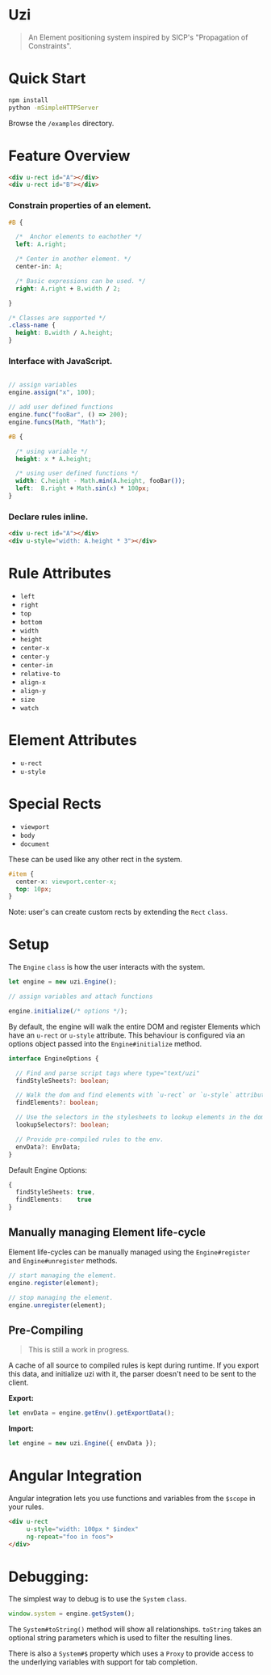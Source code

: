 # Uzi

> An Element positioning system inspired by SICP's "Propagation of Constraints".

# Quick Start

``` sh
npm install
python -mSimpleHTTPServer
```

Browse the `/examples` directory.

# Feature Overview

``` html
<div u-rect id="A"></div>
<div u-rect id="B"></div>
```

### Constrain properties of an element.

``` css
#B {

  /*  Anchor elements to eachother */
  left: A.right;

  /* Center in another element. */
  center-in: A;

  /* Basic expressions can be used. */
  right: A.right + B.width / 2;

}

/* Classes are supported */
.class-name {
  height: B.width / A.height;
}
```

### Interface with JavaScript.

``` js

// assign variables
engine.assign("x", 100);

// add user defined functions
engine.func("fooBar", () => 200);
engine.funcs(Math, "Math");
```

``` css
#B {

  /* using variable */
  height: x * A.height;

  /* using user defined functions */
  width: C.height - Math.min(A.height, fooBar());
  left:  B.right + Math.sin(x) * 100px;
}
```

### Declare rules inline.

``` html
<div u-rect id="A"></div>
<div u-style="width: A.height * 3"></div>
```

# Rule Attributes

* `left`
* `right`
* `top`
* `bottom`
* `width`
* `height`
* `center-x`
* `center-y`
* `center-in`
* `relative-to`
* `align-x`
* `align-y`
* `size`
* `watch`

# Element Attributes

* `u-rect`
* `u-style`

# Special Rects

* `viewport`
* `body`
* `document`

These can be used like any other rect in the system.

``` css
#item {
  center-x: viewport.center-x;
  top: 10px;
}
```

Note: user's can create custom rects by extending the `Rect` `class`.

# Setup

The `Engine` `class` is how the user interacts with the system.

``` ts
let engine = new uzi.Engine();

// assign variables and attach functions

engine.initialize(/* options */);
```

By default, the engine will walk the entire DOM and register Elements which have an 
`u-rect` or `u-style` attribute.  This behaviour is configured via an options object passed 
into the `Engine#initialize` method.

``` ts
interface EngineOptions {

  // Find and parse script tags where type="text/uzi"
  findStyleSheets?: boolean;

  // Walk the dom and find elements with `u-rect` or `u-style` attributes.
  findElements?: boolean;

  // Use the selectors in the stylesheets to lookup elements in the dom.
  lookupSelectors?: boolean;

  // Provide pre-compiled rules to the env.
  envData?: EnvData;
}
```

Default Engine Options:

``` ts
{
  findStyleSheets: true,
  findElements:    true
}
```

## Manually managing Element life-cycle

Element life-cycles can be manually managed using the `Engine#register` and `Engine#unregister` methods.

``` ts
// start managing the element.
engine.register(element);

// stop managing the element.
engine.unregister(element);
```

## Pre-Compiling

> This is still a work in progress.

A cache of all source to compiled rules is kept during runtime. If you export this
data, and initialize uzi with it, the parser doesn't need to be sent
to the client.

**Export:**
``` ts
let envData = engine.getEnv().getExportData();
```

**Import:**
``` ts
let engine = new uzi.Engine({ envData });
```


# Angular Integration

Angular integration lets you use functions and variables from the `$scope` in your rules.

``` html
<div u-rect
     u-style="width: 100px * $index"
     ng-repeat="foo in foos">
</div>
```

# Debugging:

The simplest way to debug is to use the `System` `class`.

``` ts
window.system = engine.getSystem();
```

The `System#toString()` method will show all relationships. `toString` takes an
optional string parameters which is used to filter the resulting lines.


There is also a `System#$` property which uses a `Proxy` to provide access to
the underlying variables with support for tab completion.
